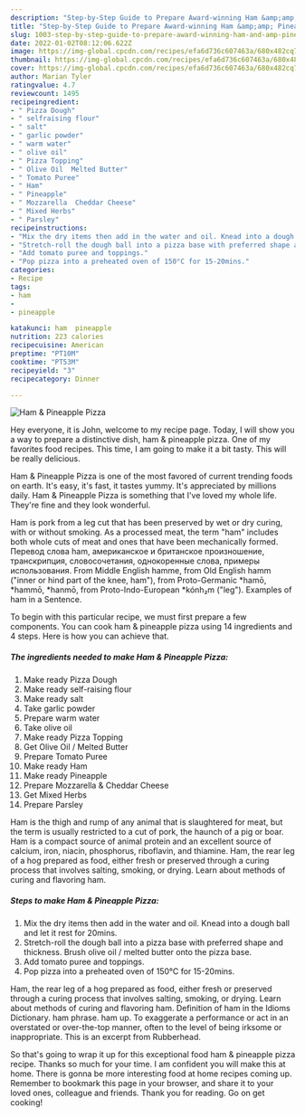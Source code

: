 ```yaml
---
description: "Step-by-Step Guide to Prepare Award-winning Ham &amp;amp; Pineapple Pizza"
title: "Step-by-Step Guide to Prepare Award-winning Ham &amp;amp; Pineapple Pizza"
slug: 1003-step-by-step-guide-to-prepare-award-winning-ham-and-amp-pineapple-pizza
date: 2022-01-02T08:12:06.622Z
image: https://img-global.cpcdn.com/recipes/efa6d736c607463a/680x482cq70/ham-pineapple-pizza-recipe-main-photo.jpg
thumbnail: https://img-global.cpcdn.com/recipes/efa6d736c607463a/680x482cq70/ham-pineapple-pizza-recipe-main-photo.jpg
cover: https://img-global.cpcdn.com/recipes/efa6d736c607463a/680x482cq70/ham-pineapple-pizza-recipe-main-photo.jpg
author: Marian Tyler
ratingvalue: 4.7
reviewcount: 1495
recipeingredient:
- " Pizza Dough"
- " selfraising flour"
- " salt"
- " garlic powder"
- " warm water"
- " olive oil"
- " Pizza Topping"
- " Olive Oil  Melted Butter"
- " Tomato Puree"
- " Ham"
- " Pineapple"
- " Mozzarella  Cheddar Cheese"
- " Mixed Herbs"
- " Parsley"
recipeinstructions:
- "Mix the dry items then add in the water and oil. Knead into a dough ball and let it rest for 20mins."
- "Stretch-roll the dough ball into a pizza base with preferred shape and thickness. Brush olive oil / melted butter onto the pizza base."
- "Add tomato puree and toppings."
- "Pop pizza into a preheated oven of 150°C for 15-20mins."
categories:
- Recipe
tags:
- ham
- 
- pineapple

katakunci: ham  pineapple 
nutrition: 223 calories
recipecuisine: American
preptime: "PT10M"
cooktime: "PT53M"
recipeyield: "3"
recipecategory: Dinner

---
```



![Ham &amp; Pineapple Pizza](https://img-global.cpcdn.com/recipes/efa6d736c607463a/680x482cq70/ham-pineapple-pizza-recipe-main-photo.jpg)

Hey everyone, it is John, welcome to my recipe page. Today, I will show you a way to prepare a distinctive dish, ham &amp; pineapple pizza. One of my favorites food recipes. This time, I am going to make it a bit tasty. This will be really delicious.

Ham &amp; Pineapple Pizza is one of the most favored of current trending foods on earth. It's easy, it's fast, it tastes yummy. It's appreciated by millions daily. Ham &amp; Pineapple Pizza is something that I've loved my whole life. They're fine and they look wonderful.

Ham is pork from a leg cut that has been preserved by wet or dry curing, with or without smoking. As a processed meat, the term &#34;ham&#34; includes both whole cuts of meat and ones that have been mechanically formed. Перевод слова ham, американское и британское произношение, транскрипция, словосочетания, однокоренные слова, примеры использования. From Middle English hamme, from Old English hamm (&#34;inner or hind part of the knee, ham&#34;), from Proto-Germanic *hamō, *hammō, *hanmō, from Proto-Indo-European *kónh₂m (&#34;leg&#34;). Examples of ham in a Sentence.


To begin with this particular recipe, we must first prepare a few components. You can cook ham &amp; pineapple pizza using 14 ingredients and 4 steps. Here is how you can achieve that.

<!--inarticleads1-->

##### The ingredients needed to make Ham &amp; Pineapple Pizza:

1. Make ready  Pizza Dough
1. Make ready  self-raising flour
1. Make ready  salt
1. Take  garlic powder
1. Prepare  warm water
1. Take  olive oil
1. Make ready  Pizza Topping
1. Get  Olive Oil / Melted Butter
1. Prepare  Tomato Puree
1. Make ready  Ham
1. Make ready  Pineapple
1. Prepare  Mozzarella &amp; Cheddar Cheese
1. Get  Mixed Herbs
1. Prepare  Parsley


Ham is the thigh and rump of any animal that is slaughtered for meat, but the term is usually restricted to a cut of pork, the haunch of a pig or boar. Ham is a compact source of animal protein and an excellent source of calcium, iron, niacin, phosphorus, riboflavin, and thiamine. Ham, the rear leg of a hog prepared as food, either fresh or preserved through a curing process that involves salting, smoking, or drying. Learn about methods of curing and flavoring ham. 

<!--inarticleads2-->

##### Steps to make Ham &amp; Pineapple Pizza:

1. Mix the dry items then add in the water and oil. Knead into a dough ball and let it rest for 20mins.
1. Stretch-roll the dough ball into a pizza base with preferred shape and thickness. Brush olive oil / melted butter onto the pizza base.
1. Add tomato puree and toppings.
1. Pop pizza into a preheated oven of 150°C for 15-20mins.


Ham, the rear leg of a hog prepared as food, either fresh or preserved through a curing process that involves salting, smoking, or drying. Learn about methods of curing and flavoring ham. Definition of ham in the Idioms Dictionary. ham phrase. ham up. To exaggerate a performance or act in an overstated or over-the-top manner, often to the level of being irksome or inappropriate. This is an excerpt from Rubberhead. 

So that's going to wrap it up for this exceptional food ham &amp; pineapple pizza recipe. Thanks so much for your time. I am confident you will make this at home. There is gonna be more interesting food at home recipes coming up. Remember to bookmark this page in your browser, and share it to your loved ones, colleague and friends. Thank you for reading. Go on get cooking!
